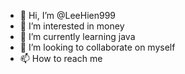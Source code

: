 - 👋 Hi, I’m @LeeHien999
- 👀 I’m interested in money 
- 🌱 I’m currently learning java
- 💞️ I’m looking to collaborate on myself
- 📫 How to reach me

<!---
LeeHien999/LeeHien999 is a ✨ special ✨ repository because its `README.md` (this file) appears on your GitHub profile.
You can click the Preview link to take a look at your changes.
--->
